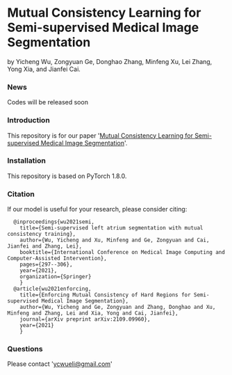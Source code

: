 # Mutual Consistency Learning for Semi-supervised Medical Image Segmentation
by Yicheng Wu, Zongyuan Ge, Donghao Zhang, Minfeng Xu, Lei Zhang, Yong Xia, and Jianfei Cai. 

### News
Codes will be released soon

### Introduction
This repository is for our paper '[Mutual Consistency Learning for Semi-supervised Medical Image Segmentation](https://arxiv.org/pdf/2109.09960.pdf)'. 


### Installation
This repository is based on PyTorch 1.8.0.

### Citation
If our model is useful for your research, please consider citing:

      @inproceedings{wu2021semi,
        title={Semi-supervised left atrium segmentation with mutual consistency training},
        author={Wu, Yicheng and Xu, Minfeng and Ge, Zongyuan and Cai, Jianfei and Zhang, Lei},
        booktitle={International Conference on Medical Image Computing and Computer-Assisted Intervention},
        pages={297--306},
        year={2021},
        organization={Springer}
        }
      @article{wu2021enforcing,
        title={Enforcing Mutual Consistency of Hard Regions for Semi-supervised Medical Image Segmentation},
        author={Wu, Yicheng and Ge, Zongyuan and Zhang, Donghao and Xu, Minfeng and Zhang, Lei and Xia, Yong and Cai, Jianfei},
        journal={arXiv preprint arXiv:2109.09960},
        year={2021}
        }
        
### Questions
Please contact 'ycwueli@gmail.com'

